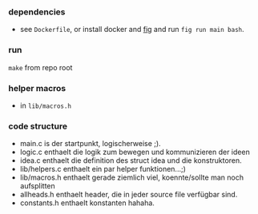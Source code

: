 ### dependencies
- see `Dockerfile`, or install docker and [fig](fig.sh/install.html) and run `fig run main bash`.

### run
`make` from repo root


### helper macros
- in `lib/macros.h`


### code structure
- main.c is der startpunkt, logischerweise ;). 
- logic.c enthaelt die logik zum bewegen und kommunizieren der ideen 
- idea.c enthaelt die definition des struct idea und die konstruktoren.
- lib/helpers.c enthaelt ein par helper funktionen...;)
- lib/macros.h enthaelt gerade ziemlich viel, koennte/sollte man noch aufsplitten
- allheads.h enthaelt header, die in jeder source file verfügbar sind.
- constants.h enthaelt konstanten hahaha. 
